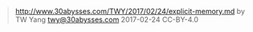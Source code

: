 ﻿> http://www.30abysses.com/TWY/2017/02/24/explicit-memory.md
> by TW Yang <twy@30abysses.com> 2017-02-24 CC-BY-4.0

#
